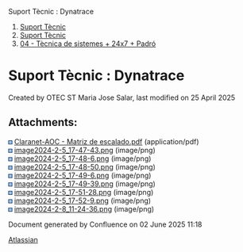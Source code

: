 Suport Tècnic : Dynatrace  

1.  [Suport Tècnic](index.html)
2.  [Suport Tècnic](13893782.html)
3.  [04 - Tècnica de sistemes + 24x7 + Padró](26313202.html)

Suport Tècnic : Dynatrace
=========================

Created by OTEC ST Maria Jose Salar, last modified on 25 April 2025

Attachments:
------------

![](images/icons/bullet_blue.gif) [Claranet-AOC - Matriz de escalado.pdf](attachments/128647499/128647500.pdf) (application/pdf)  
![](images/icons/bullet_blue.gif) [image2024-2-5\_17-47-43.png](attachments/128647499/128647501.png) (image/png)  
![](images/icons/bullet_blue.gif) [image2024-2-5\_17-48-6.png](attachments/128647499/128647502.png) (image/png)  
![](images/icons/bullet_blue.gif) [image2024-2-5\_17-48-50.png](attachments/128647499/128647503.png) (image/png)  
![](images/icons/bullet_blue.gif) [image2024-2-5\_17-49-6.png](attachments/128647499/128647504.png) (image/png)  
![](images/icons/bullet_blue.gif) [image2024-2-5\_17-49-39.png](attachments/128647499/128647505.png) (image/png)  
![](images/icons/bullet_blue.gif) [image2024-2-5\_17-51-28.png](attachments/128647499/128647506.png) (image/png)  
![](images/icons/bullet_blue.gif) [image2024-2-5\_17-52-9.png](attachments/128647499/128647507.png) (image/png)  
![](images/icons/bullet_blue.gif) [image2024-2-8\_11-24-36.png](attachments/128647499/128647508.png) (image/png)  

Document generated by Confluence on 02 June 2025 11:18

[Atlassian](http://www.atlassian.com/)
